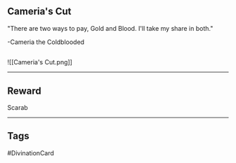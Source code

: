 ## Cameria's Cut
"There are two ways to pay, Gold and Blood. I'll take my share in both."

-Cameria the Coldblooded
## 
![[Cameria's Cut.png]]

---
## Reward
Scarab

---
## Tags
#DivinationCard